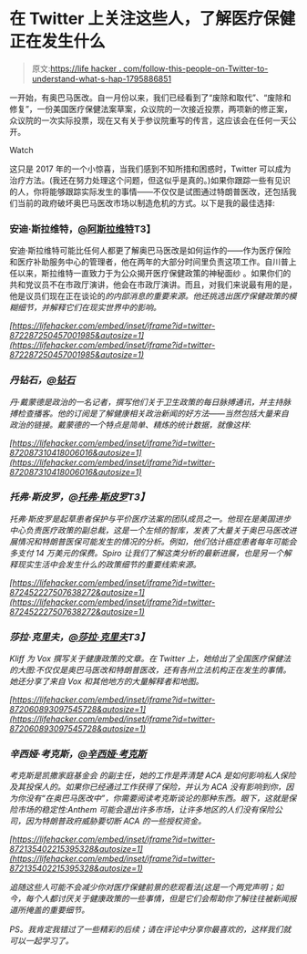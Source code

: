 # 在 Twitter 上关注这些人，了解医疗保健正在发生什么

> 原文:[https://life hacker . com/follow-this-people-on-Twitter-to-understand-what-s-hap-1795886851](https://lifehacker.com/follow-these-people-on-twitter-to-understand-what-s-hap-1795886851)

一开始，有奥巴马医改。自一月份以来，我们已经看到了“废除和取代”、“废除和修复”，一份美国医疗保健法案草案，众议院的一次接近投票，两项新的修正案，众议院的一次实际投票，现在又有关于参议院重写的传言，这应该会在任何一天公开。

Watch

这只是 2017 年的一个小惊喜，当我们感到不知所措和困惑时，Twitter 可以成为治疗方法。(我还在努力处理这个问题，但这似乎是真的。)如果你跟踪一些有见识的人，你将能够跟踪实际发生的事情——不仅仅是试图通过特朗普医改，还包括我们当前的政府破坏奥巴马医改市场以制造危机的方式。以下是我的最佳选择:

### 安迪·斯拉维特，[@阿斯拉维特](https://twitter.com/aslavitt)T3】

安迪·斯拉维特可能比任何人都更了解奥巴马医改是如何运作的——作为医疗保险和医疗补助服务中心的管理者，他在两年的大部分时间里负责这项工作。自川普上任以来，斯拉维特一直致力于为公众揭开医疗保健政策的神秘面纱 。如果你们的共和党议员不在市政厅演讲，他会在市政厅演讲。而且，对我们来说最有用的是，他是议员们现在正在谈论的*的内部消息的重要来源。他还挑选出医疗保健政策的模糊细节，并解释它们在现实世界中的影响。*

 *[https://lifehacker.com/embed/inset/iframe?id=twitter-872287250457001985&autosize=1](https://lifehacker.com/embed/inset/iframe?id=twitter-872287250457001985&autosize=1)* 

### *丹钻石，[@钻石](https://twitter.com/ddiamond)*

*丹·戴蒙德是政治的一名记者，撰写他们关于卫生政策的每日脉搏通讯，并主持脉搏检查播客。他的订阅是了解健康相关政治新闻的好方法——当然包括大量来自政治的链接。戴蒙德的一个特点是简单、精炼的统计数据，就像这样:*

 *[https://lifehacker.com/embed/inset/iframe?id=twitter-872087310418006016&autosize=1](https://lifehacker.com/embed/inset/iframe?id=twitter-872087310418006016&autosize=1)* 

### *托弗·斯皮罗，[@托弗·斯皮罗](https://twitter.com/TopherSpiro)T3】*

*托弗·斯皮罗是起草患者保护与平价医疗法案的团队成员之一。他现在是美国进步 中心负责医疗政策的副总裁，这是一个左倾的智库，发表了大量关于奥巴马医改进展情况和特朗普医保可能发生的情况的分析。例如，他们估计癌症患者每年可能会多支付 14 万美元的保费。Spiro 让我们了解这类分析的最新进展，也是另一个解释现实生活中会发生什么的政策细节的重要线索来源。*

 *[https://lifehacker.com/embed/inset/iframe?id=twitter-872452227507638272&autosize=1](https://lifehacker.com/embed/inset/iframe?id=twitter-872452227507638272&autosize=1)* 

### *莎拉·克里夫，[@莎拉·克里夫](https://twitter.com/sarahkliff)T3】*

*Kliff 为 Vox 撰写关于健康政策的文章。在 Twitter 上，她给出了全国医疗保健法的大图:不仅仅是奥巴马医改和特朗普医改，还有各州立法机构正在发生的事情。她还分享了来自 Vox 和其他地方的大量解释者和地图。*

 *[https://lifehacker.com/embed/inset/iframe?id=twitter-872060893097545728&autosize=1](https://lifehacker.com/embed/inset/iframe?id=twitter-872060893097545728&autosize=1)* 

### *辛西娅·考克斯，[@辛西娅·考克斯](https://twitter.com/cynthiaccox)*

*考克斯是凯撒家庭基金会 的副主任，她的工作是弄清楚 ACA 是如何影响私人保险及其投保人的。如果你已经通过工作获得了保险，并认为 ACA 没有影响到你，因为你没有“在奥巴马医改中”，你需要阅读考克斯谈论的那种东西。眼下，这就是保险市场的稳定性:Anthem 可能会退出许多市场，让许多地区的人们没有保险公司，因为特朗普政府威胁要切断 ACA 的一些授权资金。*

 *[https://lifehacker.com/embed/inset/iframe?id=twitter-872135402215395328&autosize=1](https://lifehacker.com/embed/inset/iframe?id=twitter-872135402215395328&autosize=1)* 

*追随这些人可能不会减少你对医疗保健前景的悲观看法(这是一个两党声明；如今，每个人都讨厌关于健康政策的一些事情，但是它们会帮助你了解往往被新闻报道所掩盖的重要细节。*

*PS。我肯定我错过了一些精彩的后续；请在评论中分享你最喜欢的，这样我们就可以一起学习了。*